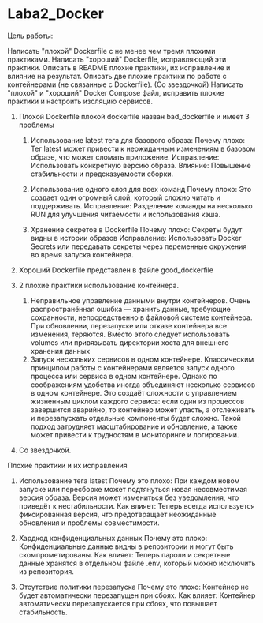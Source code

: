 # Laba2_Docker

Цель работы:

Написать "плохой" Dockerfile с не менее чем тремя плохими практиками.
Написать "хороший" Dockerfile, исправляющий эти практики.
Описать в README плохие практики, их исправление и влияние на результат.
Описать две плохие практики по работе с контейнерами (не связанные с Dockerfile).
(Со звездочкой) Написать "плохой" и "хороший" Docker Compose файл, исправить плохие практики и настроить изоляцию сервисов.

1. Плохой Dockerfile
    плохой dockerfile назван bad_dockerfile и имеет 3 проблемы
    1. Использование latest тега для базового образа:
        Почему плохо: Тег latest может привести к неожиданным изменениям в базовом образе, что может сломать приложение.
        Исправление: Использовать конкретную версию образа.
        Влияние: Повышение стабильности и предсказуемости сборки.
    2. Использование одного слоя для всех команд
        Почему плохо: Это создает один огромный слой, который сложно читать и поддерживать. 
        Исправление: Разделение команды на несколько RUN для улучшения читаемости и использования кэша.

    3. Хранение секретов в Dockerfile
        Почему плохо: Секреты будут видны в истории образов
        Исправление: Использовать Docker Secrets или передавать секреты через переменные окружения во время запуска контейнера.

2. Хороший Dockerfile представлен в файле good_dockerfile

3. 2 плохие практики использование контейнера.
    1. Неправильное управление  данными внутри контейнеров. 
    Очень распространённая ошибка — хранить данные, требующие сохранности, непосредственно в файловой системе контейнера. При обновлении, перезапуске или отказе контейнера все изменения, теряются. Вместо этого следует использовать volumes или привязывать директории хоста для внешнего хранения данных
    2. Запуск нескольких сервисов в одном контейнере.
    Классическим принципом работы с контейнерами является запуск одного процесса или сервиса в одном контейнере. Однако по соображениям удобства иногда объединяют несколько сервисов в одном контейнере. Это создаёт сложности с управлением жизненным циклом каждого сервиса: если один из процессов завершится аварийно, то контейнер может упасть, а отслеживать и перезапускать отдельные компоненты будет сложно. Такой подход затрудняет масштабирование и обновление, а также может привести к трудностям в мониторинге и логировании.


4. Cо звездочкой.

Плохие практики и их исправления
1. Использование тега latest
    Почему это плохо:
        При каждом новом запуске или пересборке может подтянуться новая несовместимая версия образа.
        Версия может измениться без уведомления, что приведёт к нестабильности.
    Как влияет:
        Теперь всегда используется фиксированная версия, что предотвращает неожиданные обновления и проблемы совместимости.

2. Хардкод конфиденциальных данных
    Почему это плохо:
        Конфиденциальные данные видны в репозитории и могут быть скомпрометированы.
    Как влияет:
        Теперь пароли и секретные данные хранятся в отдельном файле .env, который можно исключить из репозитория.

3. Отсутствие политики перезапуска
    Почему это плохо:
        Контейнер не будет автоматически перезапущен при сбоях.
    Как влияет:
        Контейнер автоматически перезапускается при сбоях, что повышает стабильность.
